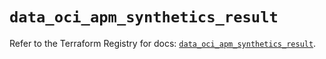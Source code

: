 # `data_oci_apm_synthetics_result`

Refer to the Terraform Registry for docs: [`data_oci_apm_synthetics_result`](https://registry.terraform.io/providers/oracle/oci/6.37.0/docs/data-sources/apm_synthetics_result).
